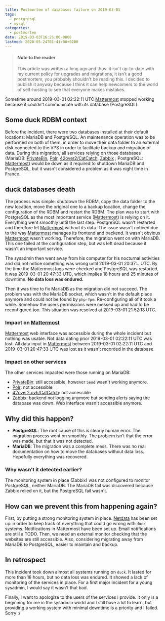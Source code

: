 ```yaml
---
title: Postmortem of databases failure on 2019-03-01
tags:
  - postgresql
  - mysql
categories:
  - postmortem
date: 2019-03-03T16:26:00-0800
lastmod: 2020-05-24T01:41:00+0200
---
```


> #### Note to the reader
>
> This article was written a long ago and thus: it isn't up-to-date with my
> current policy for upgrades and migrations, it isn't a good postmortem,
> you probably shouldn't be reading this. I decided to publish it anyway because
> I think it can help newcomers to the world of self-hosting to see that
> everyone makes mistakes.

Sometime around 2019-03-01 02:22:11 UTC
[Mattermost](https://chat.lama-corp.space) stopped working because it couldn't
communicate with its database (PostgreSQL).

## Some duck RDBM context

Before the incident, there were two databases installed at their default
locations: MariaDB and PostgreSQL. An maintenance operation was to be performed
on both of them, in order to move their data folder to an external disk
connected to the VPS in order to facilitate backup and migration of data.
During this migration, all services relying on those databases (MariaDB:
[PrivateBin](https://bin.risson.space), [Polr](https://u.risson.me),
[42over2/CatCatch](https://42over2.ovh), [Zabbix](https://bird.risson.space) ;
PostgreSQL: [Mattermost](https://chat.lama-corp.space)) would be down as it
required to shutdown MariaDB and PostgreSQL, but it wasn't considered a problem
as it was night time in France.

## duck databases death

The process was simple: shutdown the RDBM, copy the data folder to the new
location, move the original one to a backup location, change the configuration
of the RDBM and restart the RDBM. The plan was to start with PostgreSQL as the
most important service ([Mattermost](https://chat.lama-corp.space)) is relying
on it. Everything went smoothly until the last step. PostgreSQL wasn't
restarted and therefore let [Mattermost](https://chat.lama-corp.space) without
its data. The issue wasn't noticed due to the way
[Mattermost](https://chat.lama-corp.space) manages its frontend and backend. It
wasn't obvious [Mattermost](https://chat.lama-corp.space) wasn't working.
Therefore, the migration went on with MariaDB. This one failed at the
configuration step, but was left dead because it wasn't an important service.

The sysadmin then went away from his computer for his nocturnal activities and
did not notice something was wrong until 2019-03-01 20:37:.. UTC. By the time
the Mattermost logs were checked and PostgreSQL was restarted, it was
2019-03-01 20:47:33 UTC, which implies 18 hours and 25 minutes of downtime.
**No data loss was endured.**

Then it was time to fix MariaDB as the migration did not succeed. The problem
was with the MariaDB socket, which wasn't in the default place anymore and
could not be found by `php-fpm`. Re-configuring all of it took a while. Somehow
the users permissions were messed up and had to be reconfigured too. This
situation was resolved at 2019-03-01 21:52:13 UTC.

### Impact on [Mattermost](https://chat.lama-corp.spae)

[Mattermost](https://chat.lama-corp.space) web interface was accessible during
the whole incident but nothing was usable. Not data dating prior 2019-03-01
02:22:11 UTC was lost. All data input in
[Mattermost](https://chat.lama-corp.space) between 2019-03-01 02:22:11 UTC and
2019-03-01 20:47:33 UTC was lost as it wasn't recorded in the database.

### Impact on other services

The other services impacted were those running on MariaDB:

* [PrivateBin](https://bin.risson.space): still accessible, however `Send`
  wasn't working anymore.
* [Polr](https://u.risson.me): not accessible
* [42over2.ovh/CatCatch](https://42over2.ovh): not accessible
* [Zabbix](https://bird.risson.space): backend not logging anymore but sending
  alerts saying the database was down. Web interface wasn't accessible anymore.

## Why did this happen?

* **PostgreSQL**: The root cause of this is clearly human error. The migration
  process went on smoothly. The problem isn't that the error was made, but that
  it was not detected.
* **MariaDB**: The migration was a complete mess.  There was no real
  documentation on how to move the databases without data loss. Hopefully
  everything was recovered.

### Why wasn't it detected earlier?

The monitoring system in place (Zabbix) was not configured to monitor
PostgreSQL, neither MariaDB. The MariaDB fail was discovered because Zabbix
relied on it, but the PostgreSQL fail wasn't.

## How can we prevent this from happening again?

First, by putting a strong monitoring system in place.
[Netdata](https://bird.risson.space) has been set up in order to keep track of
everything that could go wrong with `duck` systems. Notifications in Mattermost
have been set up. Email notifications are still a TODO. Then, we need an
external monitor checking that the websites are still accessible. Also,
considering migrating away from MariaDB to PostgreSQL, easier to
maintain and backup.

## In retrospect

This incident took down almost all systems running on `duck`. It lasted for
more than 18 hours, but no data loss was endured. It showed a lack of
monitoring of the services in place. For a first major incident for a young
sysadmin, I would say it wasn't that bad.

Finally, I want to apologize to the users of the services I provide. It only is
a beginning for me in the sysadmin world and I still have a lot to learn, but
providing a working system with minimal downtime is a priority and I failed.
Sorry :/
